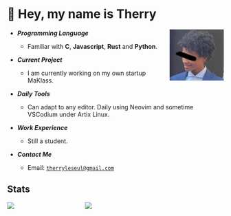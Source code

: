 # 👋 Hey, my name is Therry

<img align="right" width="25%" src="./IMG-2533.png"/>

- ***Programming Language***

  * Familiar with **C**, **Javascript**, **Rust** and **Python**. 
  
- ***Current Project***

  * I am currently working on my own startup MaKlass.

- ***Daily Tools***

  * Can adapt to any editor. Daily using Neovim and sometime VSCodium under Artix Linux.

- ***Work Experience***

  * Still a student.

- ***Contact Me***

  * Email: [`therryleseul@gmail.com`](mailto:therryleseul@gmail.com)

## Stats

<p>
<a href="https://github.com/TherryHilaire?tab=repositories"><img align="left" width="36%" src="https://github-readme-stats.vercel.app/api/top-langs/?username=TherryHilaire&layout=compact&hide=html,roff&exclude_repo=MacOS-Hackintosh&theme=gruvbox"/></a>
<a href="https://github.com/TherryHilaire"><img width="43%" src="https://github-readme-stats.vercel.app/api?username=TherryHilaire&show_icons=true&theme=gruvbox"/></a>
</p>
